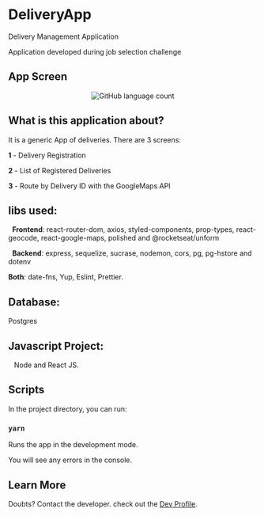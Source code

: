 # DeliveryApp

Delivery Management Application

Application developed during job selection challenge


## App Screen
 
 <p align="center">
  <img alt="GitHub language count" src="https://github.com/keepact/DeliveryApp/blob/master/app-view.png">
 </p>
 
## What is this application about?

It is a generic App of deliveries. There are 3 screens: 

<strong>1</strong> - Delivery Registration 

<strong>2</strong> - List of Registered Deliveries

<strong>3</strong> - Route by Delivery ID  with the GoogleMaps API

## libs used:
  
  <strong>Frontend</strong>: react-router-dom, axios, styled-components, prop-types, react-geocode, react-google-maps, polished and @rocketseat/unform
  
  <strong>Backend</strong>: express, sequelize, sucrase, nodemon, cors, pg, pg-hstore and dotenv
  
  <strong>Both</strong>: date-fns, Yup, Eslint, Prettier.
  
## Database:

 Postgres
 
## Javascript Project:
 
 Node and React JS.

## Scripts

In the project directory, you can run:

### `yarn`

Runs the app in the development mode.<br />

You will see any errors in the console.

## Learn More

Doubts? Contact the developer. check out the [Dev Profile](https://github.com/keepact).<br />


